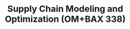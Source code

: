 ---
title: "Supply Chain Modeling and Optimization (OM+BAX 338)"
date_start: "Fall 2024, Spring 2025, Fall 2025"
date_end: ''
description: "Teaching Assistant"
---